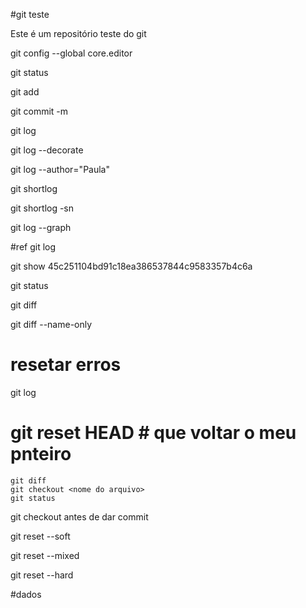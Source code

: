 #git teste

Este é um repositório teste do git

git config --global core.editor

git status

git add

git commit -m

git log

git log --decorate

git log --author="Paula"

git shortlog

git shortlog -sn

git log --graph

#ref
git log  

git show 45c251104bd91c18ea386537844c9583357b4c6a

git status

git diff

git diff --name-only

# resetar erros
git log


# git reset HEAD # que voltar o meu pnteiro
	git diff
	git checkout <nome do arquivo>
	git status

git checkout antes de dar commit


git reset --soft

git reset --mixed

git reset --hard

#dados